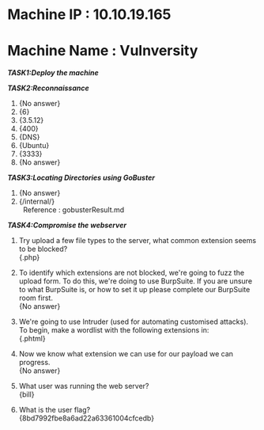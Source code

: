 # Machine IP : 10.10.19.165
# Machine Name : Vulnversity

***TASK1:Deploy the machine***

***TASK2:Reconnaissance<br>***
 1. {No answer}<br>
 2. {6} <br>
 3. {3.5.12}<br>
 4. {400} <br>
 5. {DNS} <br>
 6. {Ubuntu}<br>
 7. {3333}<br> 
 8. {No answer}<br>

***TASK3:Locating Directories using GoBuster***<br>
 1. {No answer}<br>
 2. {/internal/}<br>
     &nbsp; Reference : gobusterResult.md <br>

***TASK4:Compromise the webserver***<br>
 1. Try upload a few file types to the server, what common extension seems to be blocked?<br>
{.php}<br>

 2. To identify which extensions are not blocked, we're going to fuzz the upload form. To do this, we're doing to use BurpSuite. If you are unsure to what BurpSuite is, or how to set it up please complete our BurpSuite room first.<br>
  {No answer}<br>

3. We're going to use Intruder (used for automating customised attacks). To begin, make a wordlist with the following extensions in: <br>
  {.phtml}<br>

4. Now we know what extension we can use for our payload we can progress.<br>
  {No answer}<br>

 5. What user was running the web server?<br>
  {bill} <br>

 6. What is the user flag? <br>
  {8bd7992fbe8a6ad22a63361004cfcedb}<br>